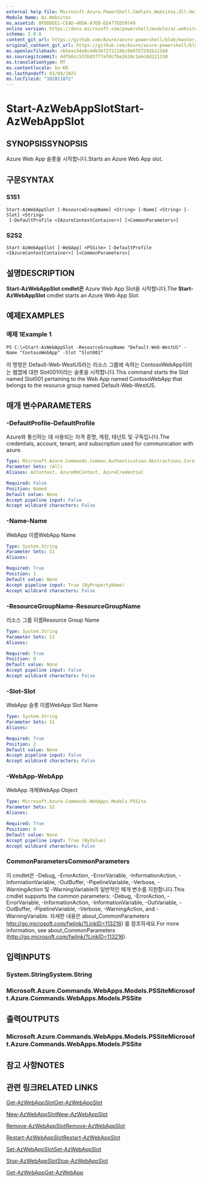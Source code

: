 ```yaml
---
external help file: Microsoft.Azure.PowerShell.Cmdlets.Websites.dll-Help.xml
Module Name: Az.Websites
ms.assetid: 0FDDDEE1-CEAD-46DA-A7EB-EE477ED59749
online version: https://docs.microsoft.com/powershell/module/az.websites/start-azwebappslot
schema: 2.0.0
content_git_url: https://github.com/Azure/azure-powershell/blob/master/src/Websites/Websites/help/Start-AzWebAppSlot.md
original_content_git_url: https://github.com/Azure/azure-powershell/blob/master/src/Websites/Websites/help/Start-AzWebAppSlot.md
ms.openlocfilehash: c65eac94a9c44b3b7272116bc0e0757291b121b8
ms.sourcegitcommit: 4dfb0cc533b83f77afdcfbe2618c1e6c8d221330
ms.translationtype: MT
ms.contentlocale: ko-KR
ms.lasthandoff: 03/04/2021
ms.locfileid: "102011072"
---
```

# <span data-ttu-id="16271-101">Start-AzWebAppSlot</span><span class="sxs-lookup"><span data-stu-id="16271-101">Start-AzWebAppSlot</span></span>

## <span data-ttu-id="16271-102">SYNOPSIS</span><span class="sxs-lookup"><span data-stu-id="16271-102">SYNOPSIS</span></span>
<span data-ttu-id="16271-103">Azure Web App 슬롯을 시작합니다.</span><span class="sxs-lookup"><span data-stu-id="16271-103">Starts an Azure Web App slot.</span></span>

## <span data-ttu-id="16271-104">구문</span><span class="sxs-lookup"><span data-stu-id="16271-104">SYNTAX</span></span>

### <span data-ttu-id="16271-105">S1</span><span class="sxs-lookup"><span data-stu-id="16271-105">S1</span></span>
```
Start-AzWebAppSlot [-ResourceGroupName] <String> [-Name] <String> [-Slot] <String>
 [-DefaultProfile <IAzureContextContainer>] [<CommonParameters>]
```

### <span data-ttu-id="16271-106">S2</span><span class="sxs-lookup"><span data-stu-id="16271-106">S2</span></span>
```
Start-AzWebAppSlot [-WebApp] <PSSite> [-DefaultProfile <IAzureContextContainer>] [<CommonParameters>]
```

## <span data-ttu-id="16271-107">설명</span><span class="sxs-lookup"><span data-stu-id="16271-107">DESCRIPTION</span></span>
<span data-ttu-id="16271-108">**Start-AzWebAppSlot cmdlet은** Azure Web App Slot을 시작합니다.</span><span class="sxs-lookup"><span data-stu-id="16271-108">The **Start-AzWebAppSlot** cmdlet starts an Azure Web App Slot.</span></span>

## <span data-ttu-id="16271-109">예제</span><span class="sxs-lookup"><span data-stu-id="16271-109">EXAMPLES</span></span>

### <span data-ttu-id="16271-110">예제 1</span><span class="sxs-lookup"><span data-stu-id="16271-110">Example 1</span></span>
```
PS C:\>Start-AzWebAppSlot -ResourceGroupName "Default-Web-WestUS" -Name "ContosoWebApp" -Slot "Slot001"
```

<span data-ttu-id="16271-111">이 명령은 Default-Web-WestUS라는 리소스 그룹에 속하는 ContosoWebApp이라는 웹앱에 대한 Slot001이라는 슬롯을 시작합니다.</span><span class="sxs-lookup"><span data-stu-id="16271-111">This command starts the Slot named Slot001 pertaining to the Web App named ContosoWebApp that belongs to the resource group named Default-Web-WestUS.</span></span>

## <span data-ttu-id="16271-112">매개 변수</span><span class="sxs-lookup"><span data-stu-id="16271-112">PARAMETERS</span></span>

### <span data-ttu-id="16271-113">-DefaultProfile</span><span class="sxs-lookup"><span data-stu-id="16271-113">-DefaultProfile</span></span>
<span data-ttu-id="16271-114">Azure와 통신하는 데 사용되는 자격 증명, 계정, 테넌트 및 구독입니다.</span><span class="sxs-lookup"><span data-stu-id="16271-114">The credentials, account, tenant, and subscription used for communication with azure.</span></span>

```yaml
Type: Microsoft.Azure.Commands.Common.Authentication.Abstractions.Core.IAzureContextContainer
Parameter Sets: (All)
Aliases: AzContext, AzureRmContext, AzureCredential

Required: False
Position: Named
Default value: None
Accept pipeline input: False
Accept wildcard characters: False
```

### <span data-ttu-id="16271-115">-Name</span><span class="sxs-lookup"><span data-stu-id="16271-115">-Name</span></span>
<span data-ttu-id="16271-116">WebApp 이름</span><span class="sxs-lookup"><span data-stu-id="16271-116">WebApp Name</span></span>

```yaml
Type: System.String
Parameter Sets: S1
Aliases:

Required: True
Position: 1
Default value: None
Accept pipeline input: True (ByPropertyName)
Accept wildcard characters: False
```

### <span data-ttu-id="16271-117">-ResourceGroupName</span><span class="sxs-lookup"><span data-stu-id="16271-117">-ResourceGroupName</span></span>
<span data-ttu-id="16271-118">리소스 그룹 이름</span><span class="sxs-lookup"><span data-stu-id="16271-118">Resource Group Name</span></span>

```yaml
Type: System.String
Parameter Sets: S1
Aliases:

Required: True
Position: 0
Default value: None
Accept pipeline input: False
Accept wildcard characters: False
```

### <span data-ttu-id="16271-119">-Slot</span><span class="sxs-lookup"><span data-stu-id="16271-119">-Slot</span></span>
<span data-ttu-id="16271-120">WebApp 슬롯 이름</span><span class="sxs-lookup"><span data-stu-id="16271-120">WebApp Slot Name</span></span>

```yaml
Type: System.String
Parameter Sets: S1
Aliases:

Required: True
Position: 2
Default value: None
Accept pipeline input: False
Accept wildcard characters: False
```

### <span data-ttu-id="16271-121">-WebApp</span><span class="sxs-lookup"><span data-stu-id="16271-121">-WebApp</span></span>
<span data-ttu-id="16271-122">WebApp 개체</span><span class="sxs-lookup"><span data-stu-id="16271-122">WebApp Object</span></span>

```yaml
Type: Microsoft.Azure.Commands.WebApps.Models.PSSite
Parameter Sets: S2
Aliases:

Required: True
Position: 0
Default value: None
Accept pipeline input: True (ByValue)
Accept wildcard characters: False
```

### <span data-ttu-id="16271-123">CommonParameters</span><span class="sxs-lookup"><span data-stu-id="16271-123">CommonParameters</span></span>
<span data-ttu-id="16271-124">이 cmdlet은 -Debug, -ErrorAction, -ErrorVariable, -InformationAction, -InformationVariable, -OutBuffer, -PipelineVariable, -Verbose, -WarningAction 및 -WarningVariable의 일반적인 매개 변수를 지원합니다.</span><span class="sxs-lookup"><span data-stu-id="16271-124">This cmdlet supports the common parameters: -Debug, -ErrorAction, -ErrorVariable, -InformationAction, -InformationVariable, -OutVariable, -OutBuffer, -PipelineVariable, -Verbose, -WarningAction, and -WarningVariable.</span></span> <span data-ttu-id="16271-125">자세한 내용은 about_CommonParameters http://go.microsoft.com/fwlink/?LinkID=113216) 를 참조하세요.</span><span class="sxs-lookup"><span data-stu-id="16271-125">For more information, see about_CommonParameters (http://go.microsoft.com/fwlink/?LinkID=113216).</span></span>

## <span data-ttu-id="16271-126">입력</span><span class="sxs-lookup"><span data-stu-id="16271-126">INPUTS</span></span>

### <span data-ttu-id="16271-127">System.String</span><span class="sxs-lookup"><span data-stu-id="16271-127">System.String</span></span>

### <span data-ttu-id="16271-128">Microsoft.Azure.Commands.WebApps.Models.PSSite</span><span class="sxs-lookup"><span data-stu-id="16271-128">Microsoft.Azure.Commands.WebApps.Models.PSSite</span></span>

## <span data-ttu-id="16271-129">출력</span><span class="sxs-lookup"><span data-stu-id="16271-129">OUTPUTS</span></span>

### <span data-ttu-id="16271-130">Microsoft.Azure.Commands.WebApps.Models.PSSite</span><span class="sxs-lookup"><span data-stu-id="16271-130">Microsoft.Azure.Commands.WebApps.Models.PSSite</span></span>

## <span data-ttu-id="16271-131">참고 사항</span><span class="sxs-lookup"><span data-stu-id="16271-131">NOTES</span></span>

## <span data-ttu-id="16271-132">관련 링크</span><span class="sxs-lookup"><span data-stu-id="16271-132">RELATED LINKS</span></span>

[<span data-ttu-id="16271-133">Get-AzWebAppSlot</span><span class="sxs-lookup"><span data-stu-id="16271-133">Get-AzWebAppSlot</span></span>](./Get-AzWebAppSlot.md)

[<span data-ttu-id="16271-134">New-AzWebAppSlot</span><span class="sxs-lookup"><span data-stu-id="16271-134">New-AzWebAppSlot</span></span>](./New-AzWebAppSlot.md)

[<span data-ttu-id="16271-135">Remove-AzWebAppSlot</span><span class="sxs-lookup"><span data-stu-id="16271-135">Remove-AzWebAppSlot</span></span>](./Remove-AzWebAppSlot.md)

[<span data-ttu-id="16271-136">Restart-AzWebAppSlot</span><span class="sxs-lookup"><span data-stu-id="16271-136">Restart-AzWebAppSlot</span></span>](./Restart-AzWebAppSlot.md)

[<span data-ttu-id="16271-137">Set-AzWebAppSlot</span><span class="sxs-lookup"><span data-stu-id="16271-137">Set-AzWebAppSlot</span></span>](./Set-AzWebAppSlot.md)

[<span data-ttu-id="16271-138">Stop-AzWebAppSlot</span><span class="sxs-lookup"><span data-stu-id="16271-138">Stop-AzWebAppSlot</span></span>](./Stop-AzWebAppSlot.md)

[<span data-ttu-id="16271-139">Get-AzWebApp</span><span class="sxs-lookup"><span data-stu-id="16271-139">Get-AzWebApp</span></span>](./Get-AzWebApp.md)
